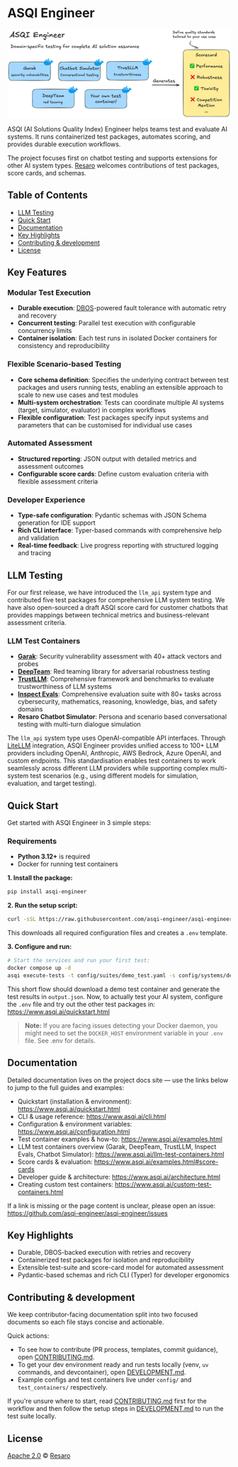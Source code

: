 # ASQI Engineer

![ASQI Engineer](./docs/asqi-engineer-cover.png)

ASQI (AI Solutions Quality Index) Engineer helps teams test and evaluate AI systems. It runs containerized test packages, automates scoring, and provides durable execution workflows.

The project focuses first on chatbot testing and supports extensions for other AI system types. [Resaro][Resaro] welcomes contributions of test packages, score cards, and schemas.

## Table of Contents

- [LLM Testing](#llm-testing)
- [Quick Start](#quick-start)
- [Documentation](#documentation)
- [Key Highlights](#key-highlights)
- [Contributing & development](#contributing--development)
- [License](#license)

## Key Features

### **Modular Test Execution**

- **Durable execution**: [DBOS]-powered fault tolerance with automatic retry and recovery
- **Concurrent testing**: Parallel test execution with configurable concurrency limits
- **Container isolation**: Each test runs in isolated Docker containers for consistency and reproducibility

### **Flexible Scenario-based Testing**

- **Core schema definition**: Specifies the underlying contract between test packages and users running tests, enabling an extensible approach to scale to new use cases and test modules
- **Multi-system orchestration**: Tests can coordinate multiple AI systems (target, simulator, evaluator) in complex workflows
- **Flexible configuration**: Test packages specify input systems and parameters that can be customised for individual use cases

### **Automated Assessment**

- **Structured reporting**: JSON output with detailed metrics and assessment outcomes
- **Configurable score cards**: Define custom evaluation criteria with flexible assessment criteria

### **Developer Experience**

- **Type-safe configuration**: Pydantic schemas with JSON Schema generation for IDE support
- **Rich CLI interface**: Typer-based commands with comprehensive help and validation
- **Real-time feedback**: Live progress reporting with structured logging and tracing

## LLM Testing

For our first release, we have introduced the `llm_api` system type and contributed five test packages for comprehensive LLM system testing. We have also open-sourced a draft ASQI score card for customer chatbots that provides mappings between technical metrics and business-relevant assessment criteria.

### **LLM Test Containers**

- **[Garak]**: Security vulnerability assessment with 40+ attack vectors and probes
- **[DeepTeam]**: Red teaming library for adversarial robustness testing
- **[TrustLLM]**: Comprehensive framework and benchmarks to evaluate trustworthiness of LLM systems
- **[Inspect Evals]**: Comprehensive evaluation suite with 80+ tasks across cybersecurity, mathematics, reasoning, knowledge, bias, and safety domains
- **Resaro Chatbot Simulator**: Persona and scenario based conversational testing with multi-turn dialogue simulation

The `llm_api` system type uses OpenAI-compatible API interfaces. Through [LiteLLM] integration, ASQI Engineer provides unified access to 100+ LLM providers including OpenAI, Anthropic, AWS Bedrock, Azure OpenAI, and custom endpoints. This standardisation enables test containers to work seamlessly across different LLM providers while supporting complex multi-system test scenarios (e.g., using different models for simulation, evaluation, and target testing).

## Quick Start

Get started with ASQI Engineer in 3 simple steps:

### Requirements

- **Python 3.12+** is required
- Docker for running test containers

**1. Install the package:**

```bash
pip install asqi-engineer
```

**2. Run the setup script:**

```bash
curl -sSL https://raw.githubusercontent.com/asqi-engineer/asqi-engineer/main/setup.sh | bash
```

This downloads all required configuration files and creates a `.env` template.

**3. Configure and run:**

```bash
# Start the services and run your first test:
docker compose up -d
asqi execute-tests -t config/suites/demo_test.yaml -s config/systems/demo_systems.yaml
```

This short flow should download a demo test container and generate the test results in `output.json`. Now, to actually test your AI system, configure the `.env` file and try out the other test packages in: https://www.asqi.ai/quickstart.html

> **Note:** If you are facing issues detecting your Docker daemon, you might need to set the `DOCKER_HOST` environment variable in your `.env` file. See .env for details.
## Documentation

Detailed documentation lives on the project docs site — use the links below to jump to the full guides and examples:

- Quickstart (installation & environment): https://www.asqi.ai/quickstart.html
- CLI & usage reference: https://www.asqi.ai/cli.html
- Configuration & environment variables: https://www.asqi.ai/configuration.html
- Test container examples & how-to: https://www.asqi.ai/examples.html
- LLM test containers overview (Garak, DeepTeam, TrustLLM, Inspect Evals, Chatbot Simulator): https://www.asqi.ai/llm-test-containers.html
- Score cards & evaluation: https://www.asqi.ai/examples.html#score-cards
- Developer guide & architecture: https://www.asqi.ai/architecture.html
- Creating custom test containers: https://www.asqi.ai/custom-test-containers.html

If a link is missing or the page content is unclear, please open an issue: https://github.com/asqi-engineer/asqi-engineer/issues

## Key Highlights

- Durable, DBOS-backed execution with retries and recovery
- Containerized test packages for isolation and reproducibility
- Extensible test-suite and score-card model for automated assessment
- Pydantic-based schemas and rich CLI (Typer) for developer ergonomics

## Contributing & development

We keep contributor-facing documentation split into two focused documents so each file stays concise and actionable.

Quick actions:

- To see how to contribute (PR process, templates, commit guidance), open [CONTRIBUTING.md].
- To get your dev environment ready and run tests locally (venv, `uv` commands, and devcontainer), open [DEVELOPMENT.md].
- Example configs and test containers live under `config/` and `test_containers/` respectively.

If you're unsure where to start, read [CONTRIBUTING.md] first for the workflow and then follow the setup steps in [DEVELOPMENT.md] to run the test suite locally.

## License

[Apache 2.0](./license) © [Resaro]

[Resaro]: https://resaro.ai/
[DBOS]: https://github.com/dbos-inc/dbos-transact-py
[LiteLLM]: https://github.com/BerriAI/litellm
[Garak]: https://github.com/NVIDIA/garak
[DeepTeam]: https://github.com/confident-ai/deepteam
[TrustLLM]: https://github.com/HowieHwong/TrustLLM
[Inspect Evals]: https://github.com/UKGovernmentBEIS/inspect_evals
[CONTRIBUTING.md]: ./CONTRIBUTING.md
[DEVELOPMENT.md]: ./DEVELOPMENT.md
